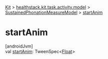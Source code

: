 
[Kit](../../../kit.html) > [healthstack.kit.task.activity.model](../index.html) > [SustainedPhonationMeasureModel](index.html) > [startAnim](start-anim.html)



# startAnim



[androidJvm]\
val [startAnim](start-anim.html): TweenSpec&lt;[Float](https://kotlinlang.org/api/latest/jvm/stdlib/kotlin/-float/index.html)&gt;




